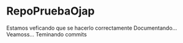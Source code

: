 # RepoPruebaOjap 
Estamos veficando que se hacerlo correctamente 
Documentando... Veamoss...
Teminando commits
